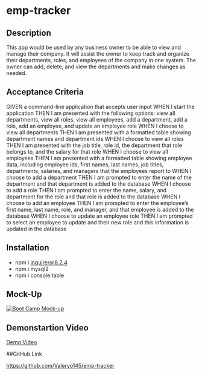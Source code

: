 # emp-tracker

## Description

This app would be used by any business owner to be able to view and manage their company. It will assist the owner to keep track and organize their departments, roles, and employees of the company in one system. The owner can add, delete, and view the departments and make changes as needed. 

## Acceptance Criteria

GIVEN a command-line application that accepts user input
WHEN I start the application
THEN I am presented with the following options: view all departments, view all roles, view all employees, add a department, add a role, add an employee, and update an employee role
WHEN I choose to view all departments
THEN I am presented with a formatted table showing department names and department ids
WHEN I choose to view all roles
THEN I am presented with the job title, role id, the department that role belongs to, and the salary for that role
WHEN I choose to view all employees
THEN I am presented with a formatted table showing employee data, including employee ids, first names, last names, job titles, departments, salaries, and managers that the employees report to
WHEN I choose to add a department
THEN I am prompted to enter the name of the department and that department is added to the database
WHEN I choose to add a role
THEN I am prompted to enter the name, salary, and department for the role and that role is added to the database
WHEN I choose to add an employee
THEN I am prompted to enter the employee’s first name, last name, role, and manager, and that employee is added to the database
WHEN I choose to update an employee role
THEN I am prompted to select an employee to update and their new role and this information is updated in the database

## Installation
- npm i inquirer@8.2.4
- npm i mysql2
- npm i console.table


## Mock-Up

[![Boot Camp Mock-up](./Assets/12-sql-homework-video-thumbnail.png)](https://2u-20.wistia.com/medias/2lnle7xnpk)

## Demonstartion Video

[Demo Video](https://drive.google.com/file/d/1fFzH_ODlrpqc_5wRY0kR--4Oq8saR_U6/view?usp=share_link)

##GitHub Link

https://github.com/Valeryo145/emp-tracker
